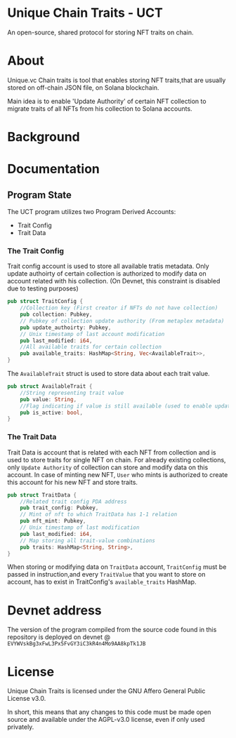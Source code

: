 # Unique Chain Traits - UCT

An open-source, shared protocol for storing NFT traits on chain.

# About

Unique.vc Chain traits is tool that enables storing NFT traits,that are usually stored on off-chain JSON file, on Solana blockchain.

Main idea is to enable 'Update Authority' of certain NFT collection to migrate traits of all NFTs from his collection to Solana accounts.

# Background

# Documentation

## Program State

The UCT program utilizes two Program Derived Accounts:

- Trait Config
- Trait Data

### The Trait Config

Trait config account is used to store all available tratis metadata. Only update authoirty of certain collection is authorized to modify data on account related with his collection. (On Devnet, this constraint is disabled due to testing purposes)

```rust
pub struct TraitConfig {
    //Collection key (First creator if NFTs do not have collection)
    pub collection: Pubkey,
    // Pubkey of collection update authority (From metaplex metadata)
    pub update_authoirty: Pubkey,
    // Unix timestamp of last account modification
    pub last_modified: i64,
    //All available traits for certain collection
    pub available_traits: HashMap<String, Vec<AvailableTrait>>,
}
```

The `AvailableTrait` struct is used to store data about each trait value.

```rust
pub struct AvailableTrait {
    //String representing trait value
    pub value: String,
    //Flag indicating if value is still available (used to enable update authority to disable traits values)
    pub is_active: bool,
}
```

### The Trait Data

Trait Data is account that is related with each NFT from collection and is used to store traits for single NFT on chain.
For already existing collections, only `Update Authority` of collection can store and modify data on this account. In case of minting new NFT, `User` who mints is authorized to create this account for his new NFT and store traits.

```rust
pub struct TraitData {
    //Related trait config PDA address
    pub trait_config: Pubkey,
    // Mint of nft to which TraitData has 1-1 relation
    pub nft_mint: Pubkey,
    // Unix timestamp of last modification
    pub last_modified: i64,
    // Map storing all trait-value combinations
    pub traits: HashMap<String, String>,
}
```

When storing or modifying data on `TraitData` account, `TraitConfig` must be passed in instruction,and every `TraitValue` that you want to store on account, has to exist in TraitConfig's `available_traits` HashMap.

# Devnet address

The version of the program compiled from the source code found in this repository is deployed on devnet @ `EVYWVskBg3xFwL3Px5FvGY3iC3kR4n4Mo9AA8kpTk1JB`

# License

Unique Chain Traits is licensed under the GNU Affero General Public License v3.0.

In short, this means that any changes to this code must be made open source and available under the AGPL-v3.0 license, even if only used privately.
